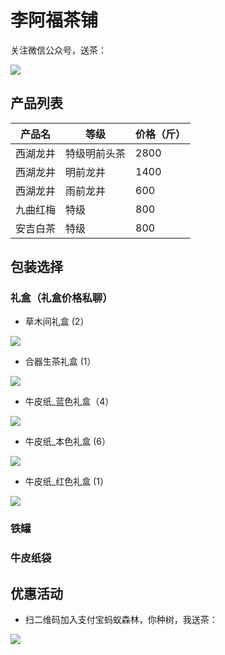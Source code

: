 # 李阿福茶铺

关注微信公众号，送茶：

![](weixin/assets/images/qrcode.jpg)

## 产品列表

|产品名   |  等级       | 价格（斤）|
| ---    |  ---       |  ---     |
|西湖龙井 | 特级明前头茶 | 2800     |
|西湖龙井 | 明前龙井     | 1400    |
|西湖龙井 | 雨前龙井     | 600     |
|九曲红梅 | 特级         | 800     |
|安吉白茶 | 特级         | 800     |

## 包装选择

### 礼盒（礼盒价格私聊）

* 草木间礼盒 (2）

![](weixin/assets/images/packages/草木间礼盒.png)

* 合器生茶礼盒 (1）

![](weixin/assets/images/packages/合器生茶.jpeg)

* 牛皮纸_蓝色礼盒（4）

![](weixin/assets/images/packages/牛皮纸_蓝色礼盒.png)

* 牛皮纸_本色礼盒 (6）

![](weixin/assets/images/packages/牛皮纸_本色礼盒.png)

* 牛皮纸_红色礼盒 (1）

![](weixin/assets/images/packages/牛皮纸_红色礼盒.png)



### 铁罐

### 牛皮纸袋

## 优惠活动

* 扫二维码加入支付宝蚂蚁森林，你种树，我送茶：

![](donates/assets/images/mayisenlin.png)
